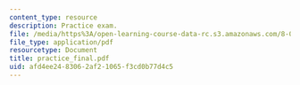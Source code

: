 ```yaml
---
content_type: resource
description: Practice exam.
file: /media/https%3A/open-learning-course-data-rc.s3.amazonaws.com/8-01l-physics-i-classical-mechanics-fall-2005/afd4ee2483062af21065f3cd0b77d4c5_practice_final.pdf
file_type: application/pdf
resourcetype: Document
title: practice_final.pdf
uid: afd4ee24-8306-2af2-1065-f3cd0b77d4c5
---
```

